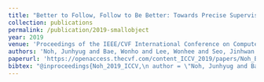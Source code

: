```yaml
---
title: "Better to Follow, Follow to Be Better: Towards Precise Supervision of Feature Super-Resolution for Small Object Detection"
collection: publications
permalink: /publication/2019-smallobject
year: 2019
venue: 'Proceedings of the IEEE/CVF International Conference on Computer Vision'
authors: 'Noh, Junhyug and Bae, Wonho and Lee, Wonhee and Seo, Jinhwan and Kim, Gunhee'
paperurl: 'https://openaccess.thecvf.com/content_ICCV_2019/papers/Noh_Better_to_Follow_Follow_to_Be_Better_Towards_Precise_Supervision_ICCV_2019_paper.pdf'
bibtex: "@inproceedings{Noh_2019_ICCV,\n author = \"Noh, Junhyug and Bae, Wonho and Lee, Wonhee and Seo, Jinhwan and Kim, Gunhee\",\n title = "Better to Follow, Follow to Be Better: Towards Precise Supervision of Feature Super-Resolution for Small Object Detection\",\n booktitle = \"Proceedings of the IEEE/CVF International Conference on Computer Vision (ICCV)\",\n year = \"2019\"\n}\n"
---
```

